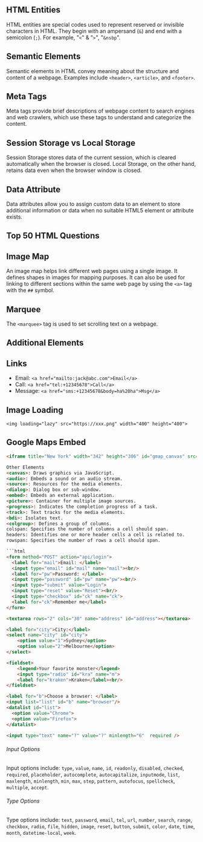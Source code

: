 <!-- html.md -->
## HTML Entities
HTML entities are special codes used to represent reserved or invisible characters in HTML. They begin with an ampersand (`&`) and end with a semicolon (`;`). For example, "`<`" & "`>`", "`&nsbp`".

## Semantic Elements
Semantic elements in HTML convey meaning about the structure and content of a webpage. Examples include `<header>`, `<article>`, and `<footer>`.

## Meta Tags
Meta tags provide brief descriptions of webpage content to search engines and web crawlers, which use these tags to understand and categorize the content.

## Session Storage vs Local Storage
Session Storage stores data of the current session, which is cleared automatically when the browser is closed. Local Storage, on the other hand, retains data even when the browser window is closed.

## Data Attribute
Data attributes allow you to assign custom data to an element to store additional information or data when no suitable HTML5 element or attribute exists.

## Top 50 HTML Questions

## Image Map
An image map helps link different web pages using a single image. It defines shapes in images for mapping purposes. It can also be used for linking to different sections within the same web page by using the `<a>` tag with the `##` symbol.

## Marquee
The `<marquee>` tag is used to set scrolling text on a webpage.

## Additional Elements

## Links
- Email: `<a href="mailto:jack@abc.com">Email</a>`
- Call: `<a href="tel:+12345678">Call</a>`
- Message: `<a href="sms:+12345678&body=ha%20ha">Msg</a>`

## Image Loading
`<img loading="lazy" src="https://xxx.png" width="400" height="400">`

## Google Maps Embed
```html
<iframe title="New York" width="342" height="306" id="gmap_canvas" src="https://maps.google.com/maps?q=2880%20Broadway" scrolling="no"></iframe>

Other Elements
<canvas>: Draws graphics via JavaScript.
<audio>: Embeds a sound or an audio stream.
<source>: Resources for the media elements.
<dialog>: Dialog box or sub-window.
<embed>: Embeds an external application.
<picture>: Container for multiple image sources.
<progress>: Indicates the completion progress of a task.
<track>: Text tracks for the media elements.
<bdi>: Isolates text.
<colgroup>: Defines a group of columns.
colspan: Specifies the number of columns a cell should span.
headers: Identifies one or more header cells a cell is related to.
rowspan: Specifies the number of rows a cell should span.

```html
<form method="POST" action="api/login">
  <label for="mail">Email: </label>
  <input type="email" id="mail" name="mail"><br/>
  <label for="pw">Password: </label>
  <input type="password" id="pw" name="pw"><br/>
  <input type="submit" value="Login">
  <input type="reset" value="Reset"><br/>
  <input type="checkbox" id="ck" name="ck">
  <label for="ck">Remember me</label>
</form>

<textarea rows="2" cols="30" name="address" id="address"></textarea>

<label for="city">City:</label>
<select name="city" id="city">
    <option value="1">Sydney</option>
    <option value="2">Melbourne</option>
</select>

<fieldset>
    <legend>Your favorite monster</legend>
    <input type="radio" id="kra" name="m">
    <label for="kraken">Kraken</label><br/>
</fieldset>

<label for="b">Choose a browser: </label>
<input list="list" id="b" name="browser"/>
<datalist id="list">
  <option value="Chrome">
  <option value="Firefox">
</datalist>

<input type="text" name="?" value="?" minlength="6"	 required />
```
###### Input Options
Input options include: `type`, `value`, `name`, `id`, `readonly`, `disabled`, `checked`, `required`, `placeholder`, `autocomplete`, `autocapitalize`, `inputmode`, `list`, `maxlength`, `minlength`, `min`, `max`, `step`, `pattern`, `autofocus`, `spellcheck`, `multiple`, `accept`.

###### Type Options
Type options include: `text`, `password`, `email`, `tel`, `url`, `number`, `search`, `range`, `checkbox`, `radio`, `file`, `hidden`, `image`, `reset`, `button`, `submit`, `color`, `date`, `time`, `month`, `datetime-local`, `week`.